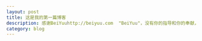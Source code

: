 ```yaml
---
layout: post
title: 这是我的第一篇博客
description: 感谢BeiYuuhttp://beiyuu.com  "BeiYuu"，没有你的指导和你的奉献，我无法走到今天，更无法走的得更远。
category: blog
---
```






[BeiYuu]:    http://beiyuu.com  "BeiYuu"
